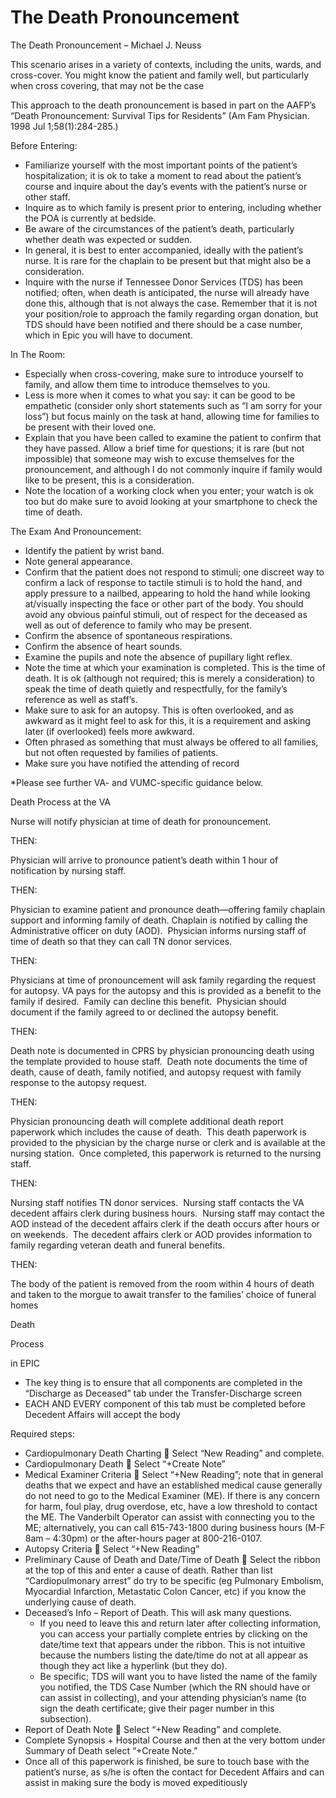 # The Death Pronouncement
 
The Death Pronouncement – Michael J. Neuss

This scenario arises in a variety of contexts, including the units,
wards, and cross-cover. You might know the patient and family well, but
particularly when cross covering, that may not be the case

This approach to the death pronouncement is based in part on the AAFP’s
“Death Pronouncement: Survival Tips for Residents” (Am Fam Physician.
1998 Jul 1;58(1):284-285.)

Before Entering:

-   Familiarize yourself with the most important points of the patient’s
    hospitalization; it is ok to take a moment to read about the
    patient’s course and inquire about the day’s events with the
    patient’s nurse or other staff.
-   Inquire as to which family is present prior to entering, including
    whether the POA is currently at bedside.
-   Be aware of the circumstances of the patient’s death, particularly
    whether death was expected or sudden.
-   In general, it is best to enter accompanied, ideally with the
    patient’s nurse. It is rare for the chaplain to be present but that
    might also be a consideration.
-   Inquire with the nurse if Tennessee Donor Services (TDS) has been
    notified; often, when death is anticipated, the nurse will already
    have done this, although that is not always the case. Remember that
    it is not your position/role to approach the family regarding organ
    donation, but TDS should have been notified and there should be a
    case number, which in Epic you will have to document.

In The Room:

-   Especially when cross-covering, make sure to introduce yourself to
    family, and allow them time to introduce themselves to you.
-   Less is more when it comes to what you say: it can be good to be
    empathetic (consider only short statements such as “I am sorry for
    your loss”) but focus mainly on the task at hand, allowing time for
    families to be present with their loved one.
-   Explain that you have been called to examine the patient to confirm
    that they have passed. Allow a brief time for questions; it is rare
    (but not impossible) that someone may wish to excuse themselves for
    the pronouncement, and although I do not commonly inquire if family
    would like to be present, this is a consideration.
-   Note the location of a working clock when you enter; your watch is
    ok too but do make sure to avoid looking at your smartphone to check
    the time of death.

The Exam And Pronouncement:

-   Identify the patient by wrist band.
-   Note general appearance.
-   Confirm that the patient does not respond to stimuli; one discreet
    way to confirm a lack of response to tactile stimuli is to hold the
    hand, and apply pressure to a nailbed, appearing to hold the hand
    while looking at/visually inspecting the face or other part of the
    body. You should avoid any obvious painful stimuli, out of respect
    for the deceased as well as out of deference to family who may be
    present.
-   Confirm the absence of spontaneous respirations.
-   Confirm the absence of heart sounds.
-   Examine the pupils and note the absence of pupillary light reflex.
-   Note the time at which your examination is completed. This is the
    time of death. It is ok (although not required; this is merely a
    consideration) to speak the time of death quietly and respectfully,
    for the family’s reference as well as staff’s.
-   Make sure to ask for an autopsy. This is often overlooked, and as
    awkward as it might feel to ask for this, it is a requirement and
    asking later (if overlooked) feels more awkward.
-   Often phrased as something that must always be offered to all
    families, but not often requested by families of patients.
-   Make sure you have notified the attending of record

\*Please see further VA- and VUMC-specific guidance below.

Death Process at the VA

Nurse will notify physician at time of death for pronouncement.

THEN:

Physician will arrive to pronounce patient’s death within 1 hour of
notification by nursing staff.

THEN:

Physician to examine patient and pronounce death—offering family
chaplain support and informing family of death. Chaplain is notified by
calling the Administrative officer on duty (AOD).  Physician informs
nursing staff of time of death so that they can call TN donor services.

THEN:

Physicians at time of pronouncement will ask family regarding the
request for autopsy. VA pays for the autopsy and this is provided as a
benefit to the family if desired.  Family can decline this benefit. 
Physician should document if the family agreed to or declined the
autopsy benefit.

THEN:

Death note is documented in CPRS by physician pronouncing death using
the template provided to house staff.  Death note documents the time of
death, cause of death, family notified, and autopsy request with family
response to the autopsy request.

THEN:

Physician pronouncing death will complete additional death report
paperwork which includes the cause of death.  This death paperwork is
provided to the physician by the charge nurse or clerk and is available
at the nursing station.  Once completed, this paperwork is returned to
the nursing staff.

THEN:

Nursing staff notifies TN donor services.  Nursing staff contacts the VA
decedent affairs clerk during business hours.  Nursing staff may contact
the AOD instead of the decedent affairs clerk if the death occurs after
hours or on weekends.  The decedent affairs clerk or AOD provides
information to family regarding veteran death and funeral benefits.

THEN:

The body of the patient is removed from the room within 4 hours of death
and taken to the morgue to await transfer to the families’ choice of
funeral homes

Death

Process

in EPIC

-   The key thing is to ensure that all components are completed in the
    “Discharge as Deceased” tab under the Transfer-Discharge screen
-   EACH AND EVERY
    component of this tab must be completed before Decedent Affairs will
    accept the body

Required steps:

-   Cardiopulmonary Death Charting
    
    Select “New Reading” and complete.
-   Cardiopulmonary Death
    
    Select “+Create Note”
-   Medical Examiner Criteria
    
    Select “+New Reading”; note that in general deaths that we expect
    and have an established medical cause generally do not need to go to
    the Medical Examiner (ME). If there is any concern for harm, foul
    play, drug overdose, etc, have a low threshold to contact the ME.
    The Vanderbilt Operator can assist with connecting you to the ME;
    alternatively, you can call 615-743-1800 during business hours (M-F
    8am – 4:30pm) or the after-hours pager at 800-216-0107.
-   Autopsy Criteria
    
    Select “+New Reading”
-   Preliminary Cause of Death and Date/Time of Death
    
    Select the ribbon at the top of this and enter a cause of death.
    Rather than list “Cardiopulmonary arrest” do try to be specific (eg
    Pulmonary Embolism, Myocardial Infarction, Metastatic Colon Cancer,
    etc) if you know the underlying cause of death.
-   Deceased’s Info – Report of Death. This will ask many questions.
    -   If you need to leave this and return later after collecting
        information, you can access your partially complete entries by
        clicking on the date/time text that appears under the ribbon.
        This is not intuitive because the numbers listing the date/time
        do not at all appear as though they act like a hyperlink (but
        they do).
    -   Be specific; TDS will want you to have listed the name of the
        family you notified, the TDS Case Number (which the RN should
        have or can assist in collecting), and your attending
        physician’s name (to sign the death certificate; give their
        pager number in this subsection).
-   Report of Death Note
    
    Select “+New Reading” and complete.
-   Complete Synopsis + Hospital Course and then at the very bottom
    under Summary of Death select “+Create Note.”
-   Once all of this paperwork is finished, be sure to touch base with
    the patient’s nurse, as s/he is often the contact for Decedent
    Affairs and can assist in making sure the body is moved
    expeditiously
